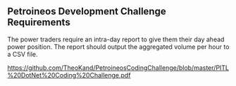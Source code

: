 ## Petroineos Development Challenge Requirements 

The power traders require an intra-day report to give them their day ahead power position. The report
should output the aggregated volume per hour to a CSV file. 

https://github.com/TheoKand/PetroineosCodingChallenge/blob/master/PITL%20DotNet%20Coding%20Challenge.pdf
